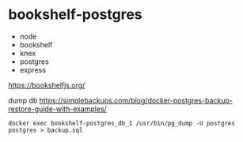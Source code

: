 # bookshelf-postgres

- node
- bookshelf
- knex
- postgres
- express

https://bookshelfjs.org/


dump db https://simplebackups.com/blog/docker-postgres-backup-restore-guide-with-examples/

```
docker exec bookshelf-postgres_db_1 /usr/bin/pg_dump -U postgres postgres > backup.sql 
```